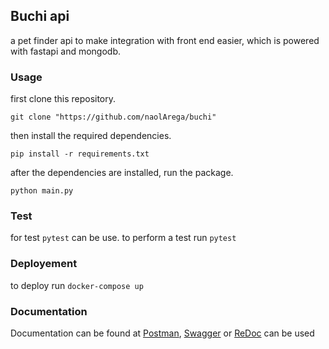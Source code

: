 ## Buchi api

a pet finder api to make integration with front end easier,
which is powered with fastapi and mongodb.

### Usage

first clone this repository.
```
git clone "https://github.com/naolArega/buchi"
```
then install the required dependencies.
```
pip install -r requirements.txt
```
after the dependencies are installed, run the package.
```
python main.py
```
### Test

for test `pytest` can be use. to perform a test run `pytest`

### Deployement

to deploy run `docker-compose up`

### Documentation

Documentation can be found at [Postman](https://documenter.getpostman.com/view/20052066/UVsMw6h1), [Swagger](http://localhost:8000/docs) or
[ReDoc](http://localhost:8000/redoc) can be used